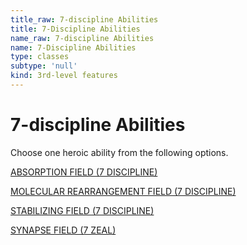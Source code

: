 ```yaml
---
title_raw: 7-discipline Abilities
title: 7-Discipline Abilities
name_raw: 7-discipline Abilities
name: 7-Discipline Abilities
type: classes
subtype: 'null'
kind: 3rd-level features
---
```


# 7-discipline Abilities

Choose one heroic ability from the following options.

[ABSORPTION FIELD (7 DISCIPLINE)](./Absorption%20Field.md)

[MOLECULAR REARRANGEMENT FIELD (7 DISCIPLINE)](./Molecular%20Rearrangement%20Field.md)

[STABILIZING FIELD (7 DISCIPLINE)](./Stabilizing%20Field.md)

[SYNAPSE FIELD (7 ZEAL)](./Synapse%20Field.md)
